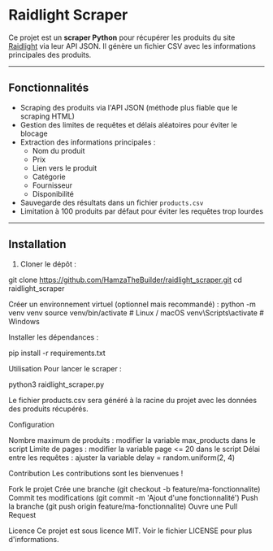 # Raidlight Scraper

Ce projet est un **scraper Python** pour récupérer les produits du site [Raidlight](https://raidlight.com) via leur API JSON. Il génère un fichier CSV avec les informations principales des produits.

---

## Fonctionnalités

- Scraping des produits via l'API JSON (méthode plus fiable que le scraping HTML)
- Gestion des limites de requêtes et délais aléatoires pour éviter le blocage
- Extraction des informations principales :
  - Nom du produit
  - Prix
  - Lien vers le produit
  - Catégorie
  - Fournisseur
  - Disponibilité
- Sauvegarde des résultats dans un fichier `products.csv`
- Limitation à 100 produits par défaut pour éviter les requêtes trop lourdes

---

## Installation

1. Cloner le dépôt :

git clone https://github.com/HamzaTheBuilder/raidlight_scraper.git
cd raidlight_scraper

Créer un environnement virtuel (optionnel mais recommandé) :
python -m venv venv
source venv/bin/activate  # Linux / macOS
venv\Scripts\activate     # Windows



Installer les dépendances :

pip install -r requirements.txt

Utilisation
Pour lancer le scraper :

python3 raidlight_scraper.py

Le fichier products.csv sera généré à la racine du projet avec les données des produits récupérés.

Configuration

Nombre maximum de produits : modifier la variable max_products dans le script
Limite de pages : modifier la variable page <= 20 dans le script
Délai entre les requêtes : ajuster la variable delay = random.uniform(2, 4)


Contribution
Les contributions sont les bienvenues !

Fork le projet
Crée une branche (git checkout -b feature/ma-fonctionnalite)
Commit tes modifications (git commit -m 'Ajout d'une fonctionnalité')
Push la branche (git push origin feature/ma-fonctionnalite)
Ouvre une Pull Request


Licence
Ce projet est sous licence MIT. Voir le fichier LICENSE pour plus d'informations.
